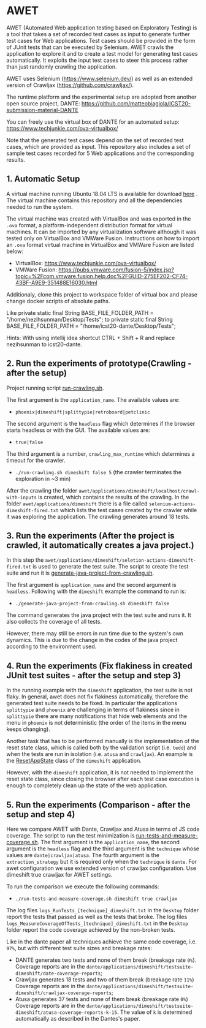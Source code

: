 # AWET

AWET (Automated Web application testing based on Exploratory Testing) is a tool that takes a set of recorded test cases as input to generate further test cases for Web applications. Test cases should be provided in the form of JUnit tests that can be executed by Selenium. AWET crawls the application to explore it and to create a test model for generating test cases automatically. It exploits the input test cases to steer this process rather than just randomly crawling the application.

AWET uses Selenium (https://www.selenium.dev/) as well as an extended version of Crawljax (https://github.com/crawljax/).

The runtime platform and the experimental setup are adopted from another open source project, DANTE:
https://github.com/matteobiagiola/ICST20-submission-material-DANTE

You can freely use the virtual box of DANTE for an automated setup:
https://www.techjunkie.com/ova-virtualbox/

Note that the generated test cases depend on the set of recorded test cases, which are provided as input. This repository also includes a set of sample test cases recorded for 5 Web applications and the corresponding results.

## 1. Automatic Setup

A virtual machine running Ubuntu 18.04 LTS is available for download [here](https://drive.google.com/file/d/1PAbpgt1Atx6GpTwRZRM0heNLs8IDfbwo/view?usp=sharing) . The virtual machine contains this repository and all the dependencies needed to run the system.

The virtual machine was created with VirtualBox and was exported in the `.ova` format, a platform-independent distribution format for virtual machines. It can be imported by any virtualization software although it was tested only on VirtualBox and VMWare Fusion. Instructions on how to import an `.ova` format virtual machine in VirtualBox and VMWare Fusion are listed below:

- VirtualBox: https://www.techjunkie.com/ova-virtualbox/
- VMWare Fusion: https://pubs.vmware.com/fusion-5/index.jsp?topic=%2Fcom.vmware.fusion.help.doc%2FGUID-275EF202-CF74-43BF-A9E9-351488E16030.html

Additionaly, clone this project to workspace folder of virtual box and please change docker scripts of absolute paths.

Like
private static final String BASE_FILE_FOLDER_PATH = "/home/nezihsunman/Desktop/Tests";
to
private static final String BASE_FILE_FOLDER_PATH = "/home/icst20-dante/Desktop/Tests";

Hints:
With using intellij idea shortcut CTRL + Shift + R  and replace nezihsunman to  icst20-dante.



## 2. Run the experiments of prototype(Crawling - after the setup)
Project running script [run-crawling.sh](https://github.com/nezihsunman/AWET/blob/master/awet/run-crawling.sh).

The first argument is the `application_name`. The available values are:
- `phoenix|dimeshift|splittypie|retroboard|petclinic`

The second argument is the `headless` flag which determines if the browser starts headless or with the GUI. The available values are:
- `true|false`

The third argument is a number, `crawling_max_runtime` which determines a timeout for the crawler.

- `./run-crawling.sh dimeshift false 5` (the crawler terminates the exploration in ~3 min)

After the crawling the folder `awet/applications/dimeshift/localhost/crawl-with-inputs` is created, which contains the results of the crawling. In the folder `awet/applications/dimeshift` there is a file called `selenium-actions-dimeshift-fired.txt` which lists the test cases created by the crawler while it was exploring the application. The crawling generates around 18 tests.

## 3. Run the experiments (After the project is crawled, it automatically creates a java project.)

In this step the `awet/applications/dimeshift/seletion-actions-dimeshift-fired.txt` is used to generate the test suite. The script to create the test suite and run it is [generate-java-project-from-crawling.sh](https://github.com/nezihsunman/AWET/blob/master/awet/generate-java-project-from-crawling.sh).

The first argument is `application_name` and the second argument is `headless`. Following with the `dimeshift` example the command to run is:
- `./generate-java-project-from-crawling.sh dimeshift false`

The command generates the java project with the test suite and runs it. It also collects the coverage of all tests.

However, there may still be errors in run time due to the system's own dynamics. This is due to the change in the codes of the java project according to the environment used.

## 4. Run the experiments (Fix flakiness in created JUnit test suites - after the setup and step 3)
In the running example with the `dimeshift` application, the test suite is not flaky. In general, awet does not fix flakiness automatically, therefore the generated test suite needs to be fixed. In particular the applications `splittypie` and `phoenix` are challenging in terms of flakiness since in `splittypie` there are many notifications that hide web elements and the menu in `phoenix` is not deterministic (the order of the items in the menu keeps changing).

Another task that has to be performed manually is the implementation of the reset state class, which is called both by the validation script (i.e. `tedd`) and when the tests are run in isolation (i.e. `atusa` and `crawljax`). An example is the [ResetAppState](https://github.com/anon-icst2020/ICST20-submission-material-DANTE/blob/master/dante/applications/dimeshift/testsuite-dimeshift/src/main/java/utils/ResetAppState.java) class of the `dimeshift` application. 

However, with the `dimeshift` application, it is not needed to implement the reset state class, since closing the browser after each test case execution is enough to completely clean up the state of the web application.


## 5. Run the experiments (Comparison - after the setup and step 4)
Here we compare AWET with Dante, Crawljax and Atusa in terms of JS code coverage. The script to run the test minimization is [run-tests-and-measure-coverage.sh](https://github.com/nezihsunman/AWET/blob/master/awet/run-tests-and-measure-coverage.sh). The first argument is the `application_name`, the second argument is the `headless` flag and the third argument is the `technique` whose values are `dante|crawljax|atusa`. The fourth argument is the `extraction_strategy` but it is required only when the `technique` is `dante`.
For awet configuration we use extended version of crawljax configuration. Use dimeshift true crawljax for AWET settings.

To run the comparison we execute the following commands:
- `./run-tests-and-measure-coverage.sh dimeshift true crawljax`

The log files `logs_RunTests_[technique]_dimeshift.txt` in the `Desktop` folder report the tests that passed as well as the tests that broke. The log files `logs_MeasureCoverageOfTests_[technique]_dimeshift.txt` in the `Desktop` folder report the code coverage achieved by the non-broken tests.

Like in the dante paper all techniques achieve the same code coverage, i.e. `97%`, but with different test suite sizes and breakage rates:
- DANTE generates two tests and none of them break (breakage rate `0%`). Coverage reports are in the `dante/applications/dimeshift/testsuite-dimeshift/date-coverage-reports`;
- Crawljax generates 18 tests and two of them break (breakage rate `11%`) Coverage reports are in the `dante/applications/dimeshift/testsuite-dimeshift/crawljax-coverage-reports`;
- Atusa generates 37 tests and none of them break (breakage rate `0%`) Coverage reports are in the `dante/applications/dimeshift/testsuite-dimeshift/atusa-coverage-reports-k-15`. The value of `k` is determined automatically as described in the Dantes's paper. 


